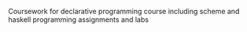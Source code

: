Coursework for declarative programming course including scheme and haskell programming assignments and labs
